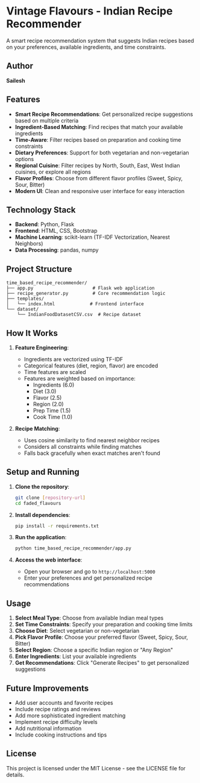 # Vintage Flavours - Indian Recipe Recommender

A smart recipe recommendation system that suggests Indian recipes based on your preferences, available ingredients, and time constraints.

## Author
**Sailesh**

## Features

- **Smart Recipe Recommendations**: Get personalized recipe suggestions based on multiple criteria
- **Ingredient-Based Matching**: Find recipes that match your available ingredients
- **Time-Aware**: Filter recipes based on preparation and cooking time constraints
- **Dietary Preferences**: Support for both vegetarian and non-vegetarian options
- **Regional Cuisine**: Filter recipes by North, South, East, West Indian cuisines, or explore all regions
- **Flavor Profiles**: Choose from different flavor profiles (Sweet, Spicy, Sour, Bitter)
- **Modern UI**: Clean and responsive user interface for easy interaction

## Technology Stack

- **Backend**: Python, Flask
- **Frontend**: HTML, CSS, Bootstrap
- **Machine Learning**: scikit-learn (TF-IDF Vectorization, Nearest Neighbors)
- **Data Processing**: pandas, numpy

## Project Structure

```
time_based_recipe_recommender/
├── app.py                      # Flask web application
├── recipe_generator.py         # Core recommendation logic
├── templates/
│   └── index.html             # Frontend interface
└── dataset/
    └── IndianFoodDatasetCSV.csv  # Recipe dataset
```

## How It Works

1. **Feature Engineering**:
   - Ingredients are vectorized using TF-IDF
   - Categorical features (diet, region, flavor) are encoded
   - Time features are scaled
   - Features are weighted based on importance:
     * Ingredients (6.0)
     * Diet (3.0)
     * Flavor (2.5)
     * Region (2.0)
     * Prep Time (1.5)
     * Cook Time (1.0)

2. **Recipe Matching**:
   - Uses cosine similarity to find nearest neighbor recipes
   - Considers all constraints while finding matches
   - Falls back gracefully when exact matches aren't found

## Setup and Running

1. **Clone the repository**:
   ```bash
   git clone [repository-url]
   cd faded_flavours
   ```

2. **Install dependencies**:
   ```bash
   pip install -r requirements.txt
   ```

3. **Run the application**:
   ```bash
   python time_based_recipe_recommender/app.py
   ```

4. **Access the web interface**:
   - Open your browser and go to `http://localhost:5000`
   - Enter your preferences and get personalized recipe recommendations

## Usage

1. **Select Meal Type**: Choose from available Indian meal types
2. **Set Time Constraints**: Specify your preparation and cooking time limits
3. **Choose Diet**: Select vegetarian or non-vegetarian
4. **Pick Flavor Profile**: Choose your preferred flavor (Sweet, Spicy, Sour, Bitter)
5. **Select Region**: Choose a specific Indian region or "Any Region"
6. **Enter Ingredients**: List your available ingredients
7. **Get Recommendations**: Click "Generate Recipes" to get personalized suggestions

## Future Improvements

- Add user accounts and favorite recipes
- Include recipe ratings and reviews
- Add more sophisticated ingredient matching
- Implement recipe difficulty levels
- Add nutritional information
- Include cooking instructions and tips

## License

This project is licensed under the MIT License - see the LICENSE file for details.
